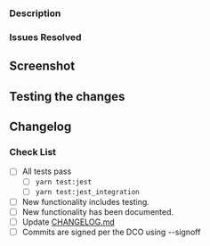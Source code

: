 ### Description

<!-- Describe what this change achieves-->

### Issues Resolved

<!-- List any issues this PR will resolve. Prefix the issue with the keyword closes, fixes, fix -->
<!-- Example: closes #1234 or fixes <Issue_URL> -->

## Screenshot

<!-- Attach any relevant screenshots. Any change to the UI requires an attached screenshot in the PR Description -->

## Testing the changes

<!--
  Please provide detailed steps for validating your changes. This could involve specific commands to run,
  pages to visit, scenarios to try or any other information that would help reviewers verify
  the functionality of your change
-->

## Changelog
<!--
Add each of the changelog entries as a line item in this section. e.g.
- fix: Updates the graph
- feat: Adds a new feature

If this chnage does not need to added to the changelog, just add a single `skip` line e.g.
- skip

Valid prefixes: breaking, deprecate, feat, fix, infra, doc, chore, refactor, test
-->

### Check List

- [ ] All tests pass
  - [ ] `yarn test:jest`
  - [ ] `yarn test:jest_integration`
- [ ] New functionality includes testing.
- [ ] New functionality has been documented.
- [ ] Update [CHANGELOG.md](./../CHANGELOG.md)
- [ ] Commits are signed per the DCO using --signoff
